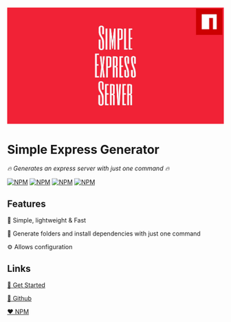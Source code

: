 ![Logo](images/logo_rectangle.jpg)

# Simple Express Generator

_🔥 Generates an express server with just one command 🔥_

[![NPM](https://img.shields.io/npm/v/simple-express-generator.svg?style=for-the-badge)](https://www.npmjs.com/package/simple-express-generator)
[![NPM](https://img.shields.io/bundlephobia/min/simple-express-generator?style=for-the-badge)](https://www.npmjs.com/package/simple-express-generator)
[![NPM](https://img.shields.io/david/mafgit/simple-express-generator?style=for-the-badge)](https://www.npmjs.com/package/simple-express-generator)
[![NPM](https://img.shields.io/npm/dt/simple-express-generator?style=for-the-badge)](https://www.npmjs.com/package/simple-express-generator)

## Features

🚀 Simple, lightweight & Fast

📁 Generate folders and install dependencies with just one command

⚙️ Allows configuration

## Links

[🚀 Get Started](get-started.md)

[🖤 Github](https://github.com/mafgit/simple-express-generator)

[❤️ NPM](https://www.npmjs.com/package/simple-express-generator)
